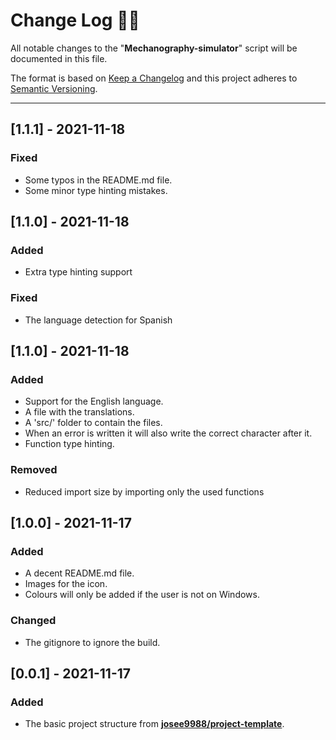 <!-- markdownlint-disable MD024-->
# **Change Log** 📜📝

All notable changes to the "**Mechanography-simulator**" script will be documented in this file.

The format is based on [Keep a Changelog](https://keepachangelog.com/en/1.0.0/) and this project adheres to [Semantic Versioning](https://semver.org/spec/v2.0.0.html).

---

## [**1.1.1**] - 2021-11-18

### Fixed

* Some typos in the README.md file.
* Some minor type hinting mistakes.

## [**1.1.0**] - 2021-11-18

### Added

* Extra type hinting support

### Fixed

* The language detection for Spanish

## [**1.1.0**] - 2021-11-18

### Added

* Support for the English language.
* A file with the translations.
* A 'src/' folder to contain the files.
* When an error is written it will also write the correct character after it.
* Function type hinting.

### Removed

* Reduced import size by importing only the used functions

## [**1.0.0**] - 2021-11-17

### Added

* A decent README.md file.
* Images for the icon.
* Colours will only be added if the user is not on Windows.

### Changed

* The gitignore to ignore the build.

## [**0.0.1**] - 2021-11-17

### Added

* The basic project structure from **[josee9988/project-template](https://github.com/Josee9988/project-template)**.
